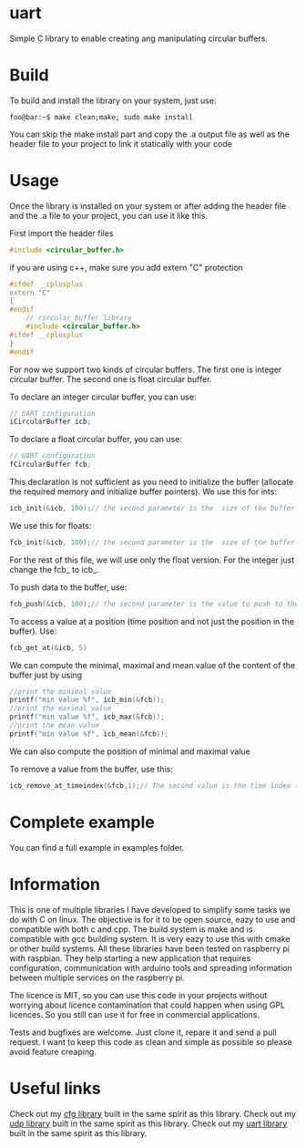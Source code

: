 # uart
Simple C library to enable creating ang manipulating circular buffers.

# Build
To build and install the library on your system, just use:
```console
foo@bar:~$ make clean;make; sudo make install
```
You can skip the make install part and copy the .a output file as well as the header file to your project to link it statically with your code
# Usage
Once the library is installed on your system or after adding the header file and the .a file to your project, you can use it like this.

First import the header files
```c
#include <circular_buffer.h>
```
if you are using c++, make sure you add extern "C" protection
```cpp
#ifdef __cplusplus
extern "C"
{
#endif
    // circular_buffer library
    #include <circular_buffer.h>
#ifdef __cplusplus
}
#endif
```
For now we support two kinds of circular buffers. The first one is integer circular buffer. The second one is float circular buffer.

To declare an integer circular buffer, you can use:
```c
// UART configuration
iCircularBuffer icb;
```
To declare a float circular buffer, you can use:
```c
// UART configuration
fCircularBuffer fcb;
```

This declaration is not sufficient as you need to initialize the buffer (allocate the required memory and initialize buffer pointers).
We use this for ints:
```c
icb_init(&icb, 100);// the second parameter is the  size of the buffer
```
We use this for floats:
```c
fcb_init(&icb, 100);// the second parameter is the  size of the buffer
```

For the rest of this file, we will use only the float version. For the integer just change the fcb_ to icb_.

To push data to the buffer, use:

```c
fcb_push(&icb, 100);// the second parameter is the value to push to the buffer
```

To access a value at a position (time position and not just the position in the buffer). Use:

```c
fcb_get_at(&icb, 5)
```

We can compute the minimal, maximal and mean value of the content of the buffer just by using


```c
//print the minimal value
printf("min value %f", icb_min(&fcb));
//print the maximal value
printf("min value %f", icb_max(&fcb));
//print the mean value
printf("min value %f", icb_mean(&fcb));
```


We can also compute the position of minimal and maximal value

To remove a value from the buffer, use this:

```c
icb_remove_at_timeindex(&fcb,1);// The second value is the time index (in the order of pushes at the current window) 
```
# Complete example
You can find a full example in examples folder.

# Information
This is one of multiple libraries I have developed to simplify some tasks we do with C on linux. The objective is for it to be open source, eazy to use and compatible with both c and cpp. The build system is make and is compatible with gcc building system. It is very eazy to use this with cmake or other build systems. All these libraries have been tested on raspberry pi with raspbian. They help starting a new application that requires configuration, communication with arduino tools and spreading information between multiple services on the raspberry pi.

The licence is MIT, so you can use this code in your projects without worrying about licence contamination that could happen when using GPL licences. So you still can use it for free in commercial applications.

Tests and bugfixes are welcome. Just clone it, repare it and send a pull request. I want to keep this code as clean and simple as possible so please avoid feature creaping.

# Useful links
Check out my [cfg library](https://github.com/ParisNeo/cfg) built in the same spirit as this library.
Check out my [udp library](https://github.com/ParisNeo/udp) built in the same spirit as this library.
Check out my [uart library](https://github.com/ParisNeo/uart) built in the same spirit as this library.



